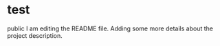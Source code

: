 # test
public
I am editing the README file. Adding some more details about the project description.

